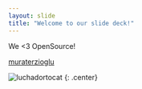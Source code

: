 ```yaml
---
layout: slide
title: "Welcome to our slide deck!"
---
```


We <3 OpenSource!

[muraterzioglu](https://github.com/muraterzioglu)


![luchadortocat](https://octodex.github.com/images/luchadortocat.png)
{: .center}
